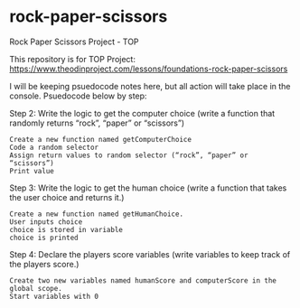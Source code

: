 # rock-paper-scissors
Rock Paper Scissors Project - TOP

This repository is for TOP Project: https://www.theodinproject.com/lessons/foundations-rock-paper-scissors

I will be keeping psuedocode notes here, but all action will take place in the console. Psuedocode below by step:

Step 2: Write the logic to get the computer choice (write a function that randomly returns “rock”, “paper” or “scissors”)

    Create a new function named getComputerChoice
    Code a random selector
    Assign return values to random selector (“rock”, “paper” or “scissors”)
    Print value 
    
Step 3: Write the logic to get the human choice (write a function that takes the user choice and returns it.)

    Create a new function named getHumanChoice.
    User inputs choice
    choice is stored in variable
    choice is printed

Step 4: Declare the players score variables (write variables to keep track of the players score.)

    Create two new variables named humanScore and computerScore in the global scope.
    Start variables with 0






